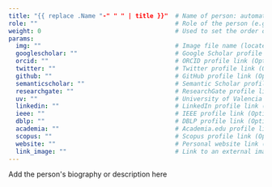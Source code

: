 ```yaml
---
title: "{{ replace .Name "-" " " | title }}"  # Name of person: automatically generated title based on the file name (Mandatory)
role: ""                                      # Role of the person (e.g., full professors, postdocs, etc.) (Mandatory)
weight: 0                                     # Used to set the order of appearance (Optional)
params:
  img: ""                                     # Image file name (located in /images/people/) (Mandatory)
  googlescholar: ""                           # Google Scholar profile link (Optional)
  orcid: ""                                   # ORCID profile link (Optional)
  twitter: ""                                 # Twitter profile link (Optional)
  github: ""                                  # GitHub profile link (Optional)
  semanticscholar: ""                         # Semantic Scholar profile link (Optional)
  researchgate: ""                            # ResearchGate profile link (Optional)
  uv: ""                                      # University of Valencia profile link (Optional)
  linkedin: ""                                # LinkedIn profile link (Optional)
  ieee: ""                                    # IEEE profile link (Optional)
  dblp: ""                                    # DBLP profile link (Optional)
  academia: ""                                # Academia.edu profile link (Optional)
  scopus: ""                                  # Scopus profile link (Optional)
  website: ""                                 # Personal website link (Optional)
  link_image: ""                              # Link to an external image or profile (Optional)
---
```


Add the person's biography or description here
